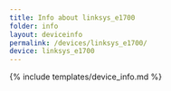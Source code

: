```yaml
---
title: Info about linksys_e1700
folder: info
layout: deviceinfo
permalink: /devices/linksys_e1700/
device: linksys_e1700
---
```

{% include templates/device_info.md %}
